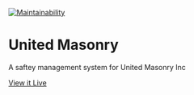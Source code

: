 [![Maintainability](https://api.codeclimate.com/v1/badges/e73ba378ceca2ab5d179/maintainability)](https://codeclimate.com/github/marksmerritt/united-masonry/maintainability)

# United Masonry

A saftey management system for United Masonry Inc

[View it Live](https://unitedmasonry.herokuapp.com/)

